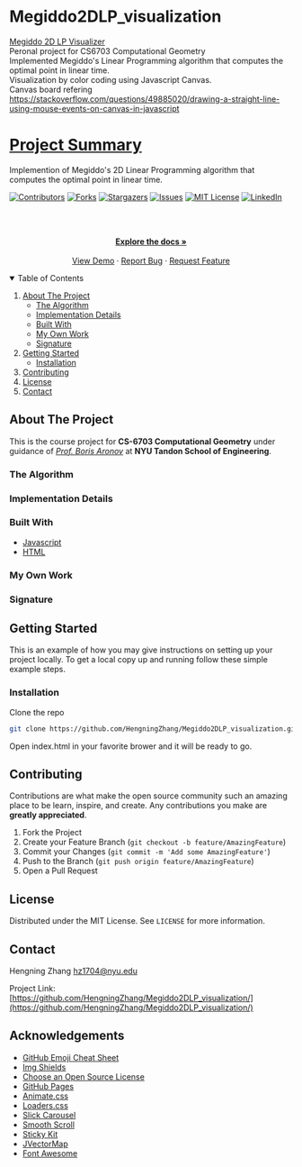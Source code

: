 # Megiddo2DLP_visualization
[Megiddo 2D LP Visualizer](https://hengningzhang.github.io/Megiddo2DLP_visualization/)<br/>
Peronal project for CS6703 Computational Geometry <br/>
Implemented Megiddo's Linear Programming algorithm that computes the optimal point in linear time. <br/>
Visualization by color coding using Javascript Canvas. <br/>
Canvas board refering https://stackoverflow.com/questions/49885020/drawing-a-straight-line-using-mouse-events-on-canvas-in-javascript




# [Project Summary](https://hengningzhang.github.io/Megiddo2DLP_visualization/)
Implemention of Megiddo's 2D Linear Programming algorithm that computes the optimal point in linear time.

[![Contributors][contributors-shield]][contributors-url]
[![Forks][forks-shield]][forks-url]
[![Stargazers][stars-shield]][stars-url]
[![Issues][issues-shield]][issues-url]
[![MIT License][license-shield]][license-url]
[![LinkedIn][linkedin-shield]][linkedin-url]



<!-- PROJECT LOGO -->
<br />
<p align="center">
  
  <p align="center">
    <br />
    <a href="https://github.com/othneildrew/Best-README-Template"><strong>Explore the docs »</strong></a>
    <br />
    <br />
    <a href="https://github.com/othneildrew/Best-README-Template">View Demo</a>
    ·
    <a href="https://github.com/othneildrew/Best-README-Template/issues">Report Bug</a>
    ·
    <a href="https://github.com/othneildrew/Best-README-Template/issues">Request Feature</a>
  </p>
</p>



<!-- TABLE OF CONTENTS -->
<details open="open">
  <summary>Table of Contents</summary>
  <ol>
    <li>
      <a href="#about-the-project">About The Project</a>
      <ul>
        <li><a href="#the-algorithm">The Algorithm</a></li>
        <li><a href="#implementation-details">Implementation Details</a></li>
        <li><a href="#built-with">Built With</a></li>
        <li><a href="#my-own-work">My Own Work</a></li>
        <li><a href="#signature">Signature</a></li>
      </ul>
    </li>
    <li>
      <a href="#getting-started">Getting Started</a>
      <ul>
        <li><a href="#installation">Installation</a></li>
      </ul>
    </li>
    <li><a href="#contributing">Contributing</a></li>
    <li><a href="#license">License</a></li>
    <li><a href="#contact">Contact</a></li>
  </ol>
</details>



<!-- ABOUT THE PROJECT -->
## About The Project

This is the course project for **CS-6703 Computational Geometry** under guidance of *[Prof. Boris Aronov](https://engineering.nyu.edu/faculty/boris-aronov)* at **NYU Tandon School of Engineering**.


### The Algorithm
### Implementation Details

### Built With
* [Javascript](https://www.javascript.com/)
* [HTML](https://html.com/)

### My Own Work
### Signature





<!-- GETTING STARTED -->
## Getting Started

This is an example of how you may give instructions on setting up your project locally.
To get a local copy up and running follow these simple example steps.


### Installation
Clone the repo
   ```sh
   git clone https://github.com/HengningZhang/Megiddo2DLP_visualization.git
   ```
Open index.html in your favorite brower and it will be ready to go.





<!-- CONTRIBUTING -->
## Contributing

Contributions are what make the open source community such an amazing place to be learn, inspire, and create. Any contributions you make are **greatly appreciated**.

1. Fork the Project
2. Create your Feature Branch (`git checkout -b feature/AmazingFeature`)
3. Commit your Changes (`git commit -m 'Add some AmazingFeature'`)
4. Push to the Branch (`git push origin feature/AmazingFeature`)
5. Open a Pull Request



<!-- LICENSE -->
## License

Distributed under the MIT License. See `LICENSE` for more information.



<!-- CONTACT -->
## Contact

Hengning Zhang hz1704@nyu.edu

Project Link: [https://github.com/HengningZhang/Megiddo2DLP_visualization/](https://github.com/HengningZhang/Megiddo2DLP_visualization/)



<!-- ACKNOWLEDGEMENTS -->
## Acknowledgements
* [GitHub Emoji Cheat Sheet](https://www.webpagefx.com/tools/emoji-cheat-sheet)
* [Img Shields](https://shields.io)
* [Choose an Open Source License](https://choosealicense.com)
* [GitHub Pages](https://pages.github.com)
* [Animate.css](https://daneden.github.io/animate.css)
* [Loaders.css](https://connoratherton.com/loaders)
* [Slick Carousel](https://kenwheeler.github.io/slick)
* [Smooth Scroll](https://github.com/cferdinandi/smooth-scroll)
* [Sticky Kit](http://leafo.net/sticky-kit)
* [JVectorMap](http://jvectormap.com)
* [Font Awesome](https://fontawesome.com)





<!-- MARKDOWN LINKS & IMAGES -->
<!-- https://www.markdownguide.org/basic-syntax/#reference-style-links -->
[contributors-shield]: https://img.shields.io/github/contributors/HengningZhang/Megiddo2DLP_visualization.svg?style=for-the-badge
[contributors-url]: https://github.com/HengningZhang/Megiddo2DLP_visualization/graphs/contributors
[forks-shield]: https://img.shields.io/github/forks/HengningZhang/Megiddo2DLP_visualization.svg?style=for-the-badge
[forks-url]: https://github.com/HengningZhang/Megiddo2DLP_visualization/network/members
[stars-shield]: https://img.shields.io/github/stars/HengningZhang/Megiddo2DLP_visualization.svg?style=for-the-badge
[stars-url]: https://github.com/HengningZhang/Megiddo2DLP_visualization/stargazers
[issues-shield]: https://img.shields.io/github/issues/HengningZhang/Megiddo2DLP_visualization.svg?style=for-the-badge
[issues-url]: https://github.com/HengningZhang/Megiddo2DLP_visualization/issues
[license-shield]: https://img.shields.io/github/license/HengningZhang/Megiddo2DLP_visualization.svg?style=for-the-badge
[license-url]: https://github.com/HengningZhang/Megiddo2DLP_visualization/blob/master/LICENSE.txt
[linkedin-shield]: https://img.shields.io/badge/-LinkedIn-black.svg?style=for-the-badge&logo=linkedin&colorB=555
[linkedin-url]: https://www.linkedin.com/in/hengning-zhang-4840b5167/
[product-screenshot]: images/screenshot.png
